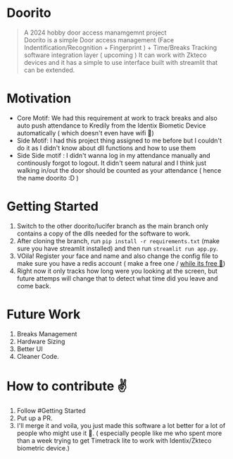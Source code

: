 # Doorito
> A 2024 hobby door access manamgemnt project  
Doorito is a simple Door access management (Face Indentification/Recognition + Fingerprint ) + Time/Breaks Tracking software integration layer ( upcoming )
It can work with Zkteco devices and it has a simple to use interface built with streamlit that can be extended. 

# Motivation
- Core Motif:  We had this requirement at work to track breaks and also auto push attendance to Kredily from the Identix Biometic Device automatically ( which doesn't even have wifi 🥲)
- Side Motif: I had this project thing assigned to me before but I couldn't do it as I didn't know about dll functions and how to use them
- Side Side motif :  I didn't wanna log in my attendance manually and continously forgot to logout. It didn't seem natural and I think just walking in/out the door should be counted as your attendance ( hence the name doorito :D ) 

# Getting Started

1. Switch to the other doorito/lucifer branch as the main branch only contains a copy of the dlls needed for the software to work.
2. After cloning the branch, run `pip install -r requirements.txt` (make sure you have streamlit installed) and then run `streamlit run app.py`.
3. VOila! Register your face and name and also change the config file to make sure you have a redis account ( make a free one / [while its free 🥺](https://redis.io/blog/what-redis-license-change-means-for-our-managed-service-providers/))
4. Right now it only tracks how long were you looking at the screen, but future attemps will change that to detect what time did you leave and come back.


# Future Work 
1. Breaks Management
2. Hardware Sizing
3. Better UI
4. Cleaner Code.



# How to contribute ✌️

1. Follow #Getting Started
2. Put up a PR.
3. I'll merge it and voila, you just made this software a lot better for a lot of people who might use it 🥳. ( especially people like me who spent more than a week trying to get Timetrack lite to work with Identix/Zkteco biometric device.)
